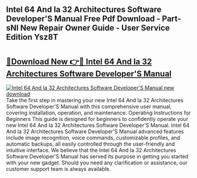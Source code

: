 ## Intel 64 And Ia 32 Architectures Software Developer'S Manual Free Pdf Download - Part-sNl New Repair Owner Guide - User Service Edition Ysz8T

# <h2><a href="http://cf20909.oget.top/?id=Intel+64+And+Ia+32+Architectures+Software+Developer%27S+Manual">🔗Download New 👉🔴 Intel 64 And Ia 32 Architectures Software Developer'S Manual</a></h2>

[![Intel 64 And Ia 32 Architectures Software Developer'S Manual new download](https://i.imgur.com/5g1atiW.png)](http://cf20909.oget.top/?id=Intel+64+And+Ia+32+Architectures+Software+Developer%27S+Manual)
Take the first step in mastering your new Intel 64 And Ia 32 Architectures Software Developer'S Manual with this comprehensive user manual, covering installation, operation, and maintenance. Operating Instructions for Beginners This guide is designed for beginners to confidently operate your new Intel 64 And Ia 32 Architectures Software Developer'S Manual. Intel 64 And Ia 32 Architectures Software Developer'S Manual advanced features include image recognition, voice commands, customizable profiles, and automatic backups, all easily controlled through the user-friendly and intuitive interface. We believe that the Intel 64 And Ia 32 Architectures Software Developer'S Manual has served its purpose in getting you started with your new gadget. Should you need any clarification or assistance, our customer support team is always available.
